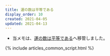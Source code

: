 ```yaml
---
title: 運の数は平等である
display_order: 10
created: 2021-04-05
updated: 2021-04-13
---
```

- 当メモは、[運の数は平等である](https://thinktwice.tech/life/luck/the_number_of_luck_is_equal/)へ移管しました。

{% include articles_common_script.html %}
